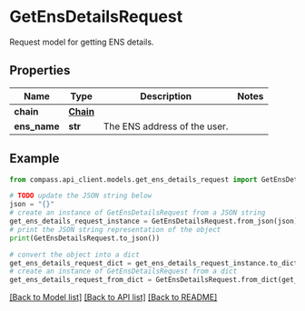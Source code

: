 # GetEnsDetailsRequest

Request model for getting ENS details.

## Properties

Name | Type | Description | Notes
------------ | ------------- | ------------- | -------------
**chain** | [**Chain**](Chain.md) |  | 
**ens_name** | **str** | The ENS address of the user. | 

## Example

```python
from compass.api_client.models.get_ens_details_request import GetEnsDetailsRequest

# TODO update the JSON string below
json = "{}"
# create an instance of GetEnsDetailsRequest from a JSON string
get_ens_details_request_instance = GetEnsDetailsRequest.from_json(json)
# print the JSON string representation of the object
print(GetEnsDetailsRequest.to_json())

# convert the object into a dict
get_ens_details_request_dict = get_ens_details_request_instance.to_dict()
# create an instance of GetEnsDetailsRequest from a dict
get_ens_details_request_from_dict = GetEnsDetailsRequest.from_dict(get_ens_details_request_dict)
```
[[Back to Model list]](../README.md#documentation-for-models) [[Back to API list]](../README.md#documentation-for-api-endpoints) [[Back to README]](../README.md)


